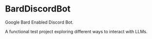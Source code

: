 # BardDiscordBot

Google Bard Enabled Discord Bot. 

A functional test project exploring different ways to interact with LLMs.
